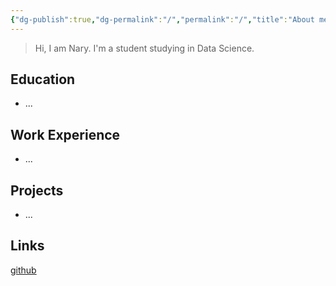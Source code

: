 ```yaml
---
{"dg-publish":true,"dg-permalink":"/","permalink":"/","title":"About me"}
---
```



> Hi, I am Nary. I'm a student studying in Data Science.

## Education
- ...

## Work Experience
- ...

## Projects
- ...

## Links
[github](https://github.com/machichima)
